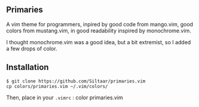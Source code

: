 ## Primaries
A vim theme for programmers, inpired by good code from mango.vim, good colors
from mustang.vim, in good readability inspired by monochrome.vim.

I thought monochrome.vim was a good idea, but a bit extremist, so I added a few
drops of color.

## Installation

	$ git clone https://github.com/Siltaar/primaries.vim
	cp colors/primaries.vim ~/.vim/colors/

Then, place in your `.vimrc` :
	color primaries.vim
